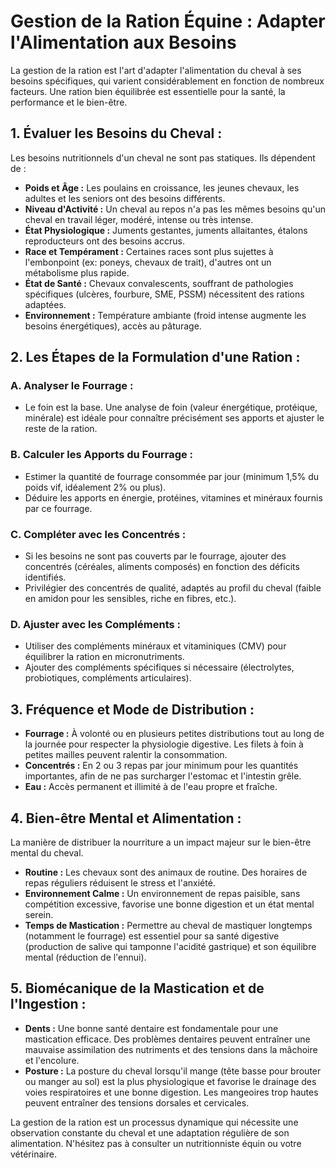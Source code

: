 # Gestion de la Ration Équine : Adapter l'Alimentation aux Besoins

La gestion de la ration est l'art d'adapter l'alimentation du cheval à ses besoins spécifiques, qui varient considérablement en fonction de nombreux facteurs. Une ration bien équilibrée est essentielle pour la santé, la performance et le bien-être.

## 1. Évaluer les Besoins du Cheval :

Les besoins nutritionnels d'un cheval ne sont pas statiques. Ils dépendent de :

*   **Poids et Âge :** Les poulains en croissance, les jeunes chevaux, les adultes et les seniors ont des besoins différents.
*   **Niveau d'Activité :** Un cheval au repos n'a pas les mêmes besoins qu'un cheval en travail léger, modéré, intense ou très intense.
*   **État Physiologique :** Juments gestantes, juments allaitantes, étalons reproducteurs ont des besoins accrus.
*   **Race et Tempérament :** Certaines races sont plus sujettes à l'embonpoint (ex: poneys, chevaux de trait), d'autres ont un métabolisme plus rapide.
*   **État de Santé :** Chevaux convalescents, souffrant de pathologies spécifiques (ulcères, fourbure, SME, PSSM) nécessitent des rations adaptées.
*   **Environnement :** Température ambiante (froid intense augmente les besoins énergétiques), accès au pâturage.

## 2. Les Étapes de la Formulation d'une Ration :

### A. Analyser le Fourrage :
*   Le foin est la base. Une analyse de foin (valeur énergétique, protéique, minérale) est idéale pour connaître précisément ses apports et ajuster le reste de la ration.

### B. Calculer les Apports du Fourrage :
*   Estimer la quantité de fourrage consommée par jour (minimum 1,5% du poids vif, idéalement 2% ou plus).
*   Déduire les apports en énergie, protéines, vitamines et minéraux fournis par ce fourrage.

### C. Compléter avec les Concentrés :
*   Si les besoins ne sont pas couverts par le fourrage, ajouter des concentrés (céréales, aliments composés) en fonction des déficits identifiés.
*   Privilégier des concentrés de qualité, adaptés au profil du cheval (faible en amidon pour les sensibles, riche en fibres, etc.).

### D. Ajuster avec les Compléments :
*   Utiliser des compléments minéraux et vitaminiques (CMV) pour équilibrer la ration en micronutriments.
*   Ajouter des compléments spécifiques si nécessaire (électrolytes, probiotiques, compléments articulaires).

## 3. Fréquence et Mode de Distribution :

*   **Fourrage :** À volonté ou en plusieurs petites distributions tout au long de la journée pour respecter la physiologie digestive. Les filets à foin à petites mailles peuvent ralentir la consommation.
*   **Concentrés :** En 2 ou 3 repas par jour minimum pour les quantités importantes, afin de ne pas surcharger l'estomac et l'intestin grêle.
*   **Eau :** Accès permanent et illimité à de l'eau propre et fraîche.

## 4. Bien-être Mental et Alimentation :

La manière de distribuer la nourriture a un impact majeur sur le bien-être mental du cheval.

*   **Routine :** Les chevaux sont des animaux de routine. Des horaires de repas réguliers réduisent le stress et l'anxiété.
*   **Environnement Calme :** Un environnement de repas paisible, sans compétition excessive, favorise une bonne digestion et un état mental serein.
*   **Temps de Mastication :** Permettre au cheval de mastiquer longtemps (notamment le fourrage) est essentiel pour sa santé digestive (production de salive qui tamponne l'acidité gastrique) et son équilibre mental (réduction de l'ennui).

## 5. Biomécanique de la Mastication et de l'Ingestion :

*   **Dents :** Une bonne santé dentaire est fondamentale pour une mastication efficace. Des problèmes dentaires peuvent entraîner une mauvaise assimilation des nutriments et des tensions dans la mâchoire et l'encolure.
*   **Posture :** La posture du cheval lorsqu'il mange (tête basse pour brouter ou manger au sol) est la plus physiologique et favorise le drainage des voies respiratoires et une bonne digestion. Les mangeoires trop hautes peuvent entraîner des tensions dorsales et cervicales.

La gestion de la ration est un processus dynamique qui nécessite une observation constante du cheval et une adaptation régulière de son alimentation. N'hésitez pas à consulter un nutritionniste équin ou votre vétérinaire.
